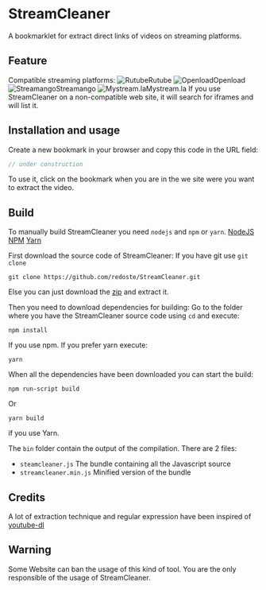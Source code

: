 # StreamCleaner

A bookmarklet for extract direct links of videos on streaming platforms.

## Feature

Compatible streaming platforms:
![Rutube](https://raw.githubusercontent.com/redoste/StreamCleaner/master/img/rutube.png)Rutube
![Openload](https://raw.githubusercontent.com/redoste/StreamCleaner/master/img/openload.png)Openload
![Streamango](https://raw.githubusercontent.com/redoste/StreamCleaner/master/img/streamango.png)Streamango
![Mystream.la](https://raw.githubusercontent.com/redoste/StreamCleaner/master/img/mystreamla.png)Mystream.la
If you use StreamCleaner on a non-compatible web site, it will search for iframes and will list it.

## Installation and usage

Create a new bookmark in your browser and copy this code in the URL field:
```javascript
// under construction
```

To use it, click on the bookmark when you are in the we site were you want to extract the video.

## Build

To manually build StreamCleaner you need `nodejs` and `npm` or `yarn`.
[NodeJS](https://nodejs.org/)
[NPM](https://www.npmjs.com/)
[Yarn](https://yarnpkg.com/)

First download the source code of StreamCleaner:
If you have git use `git clone`
```
git clone https://github.com/redoste/StreamCleaner.git
```
Else you can just download the [zip](https://github.com/redoste/StreamCleaner/archive/master.zip) and extract it.

Then you need to download dependencies for building:
Go to the folder where you have the StreamCleaner source code using `cd` and execute:
```
npm install
```
If you use npm. If you prefer yarn execute:
```
yarn
```

When all the dependencies have been downloaded you can start the build:
```
npm run-script build
```
Or
```
yarn build
```
if you use Yarn.

The `bin` folder contain the output of the compilation. There are 2 files:
* `steamcleaner.js` The bundle containing all the Javascript source
* `streamcleaner.min.js` Minified version of the bundle

## Credits

A lot of extraction technique and regular expression have been inspired of [youtube-dl](https://github.com/rg3/youtube-dl/)

## Warning

Some Website can ban the usage of this kind of tool. You are the only responsible of the usage of StreamCleaner.
